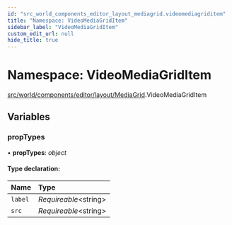 ```yaml
---
id: "src_world_components_editor_layout_mediagrid.videomediagriditem"
title: "Namespace: VideoMediaGridItem"
sidebar_label: "VideoMediaGridItem"
custom_edit_url: null
hide_title: true
---
```


# Namespace: VideoMediaGridItem

[src/world/components/editor/layout/MediaGrid](src_world_components_editor_layout_mediagrid.md).VideoMediaGridItem

## Variables

### propTypes

• **propTypes**: *object*

#### Type declaration:

Name | Type |
:------ | :------ |
`label` | *Requireable*<string\> |
`src` | *Requireable*<string\> |
